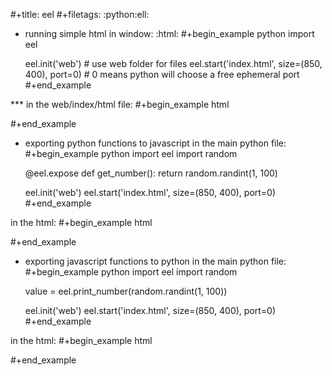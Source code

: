 #+title: eel
#+filetags: :python:ell:

* running simple html in window:                                       :html:
#+begin_example python
  import eel


  eel.init('web') # use web folder for files
  eel.start('index.html', size=(850, 400), port=0) # 0 means python will choose a free ephemeral port
#+end_example

*** in the web/index/html file:
#+begin_example html
  <link rel='text/javascript' href='./eel.js'>
#+end_example


* exporting python functions to javascript
in the main python file:
#+begin_example python
  import eel
  import random


  @eel.expose
  def get_number():
      return random.randint(1, 100)

  eel.init('web')
  eel.start('index.html', size=(850, 400), port=0)
#+end_example

in the html:
#+begin_example html
  <!DOCTYPE html>
  <html lang="en">
  <head>
      <meta charset="UTF-8">
      <meta name="viewport" content="width=\, initial-scale=1.0">
      <title>Document</title>
      <script rel='text/javascript' src='./eel.js'></script>
  </head>
  <body>

  </body>

  <script>
      eel.get_number()(function (data) {
          console.log(data)
      })
  </script>

  </html>
#+end_example


* exporting javascript functions to python
in the main python file:
#+begin_example python
  import eel
  import random

  value = eel.print_number(random.randint(1, 100))

  eel.init('web')
  eel.start('index.html', size=(850, 400), port=0)
#+end_example

in the html:
#+begin_example html
  <!DOCTYPE html>
  <html lang="en">
  <head>
      <meta charset="UTF-8">
      <meta name="viewport" content="width=\, initial-scale=1.0">
      <title>Document</title>
      <script rel='text/javascript' src='./eel.js'></script>
  </head>
  <body>

  </body>

  <script>
      eel.expose(print_number)
      function print_number(data) {
          console.log(data)
      })
  </script>

  </html>
#+end_example
